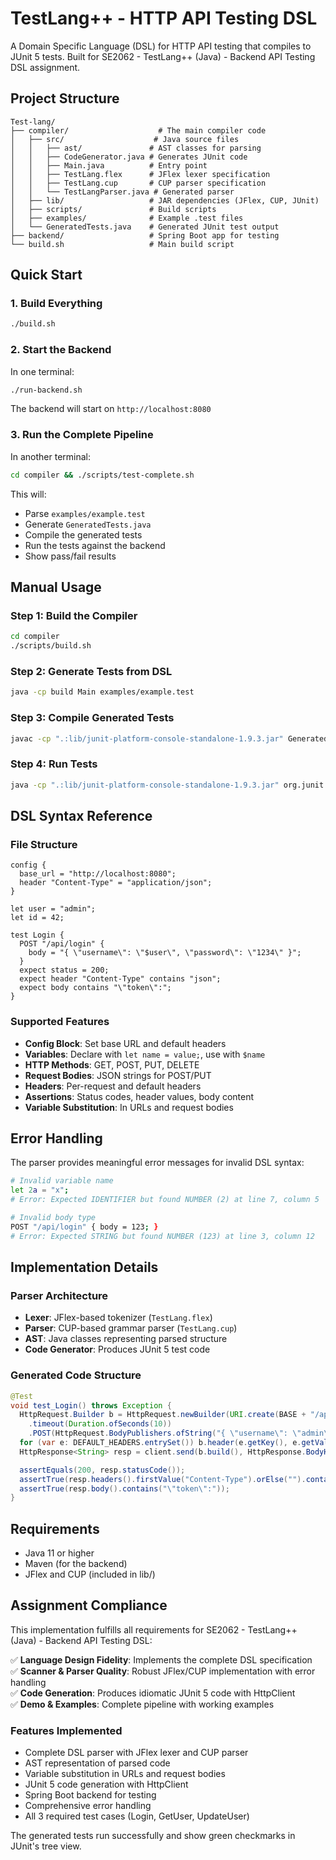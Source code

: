 # TestLang++ - HTTP API Testing DSL

A Domain Specific Language (DSL) for HTTP API testing that compiles to JUnit 5 tests. Built for SE2062 - TestLang++ (Java) - Backend API Testing DSL assignment.

## Project Structure

```
Test-lang/
├── compiler/                    # The main compiler code
│   ├── src/                    # Java source files
│   │   ├── ast/               # AST classes for parsing
│   │   ├── CodeGenerator.java # Generates JUnit code
│   │   ├── Main.java          # Entry point
│   │   ├── TestLang.flex      # JFlex lexer specification
│   │   ├── TestLang.cup       # CUP parser specification
│   │   └── TestLangParser.java # Generated parser
│   ├── lib/                   # JAR dependencies (JFlex, CUP, JUnit)
│   ├── scripts/               # Build scripts
│   ├── examples/              # Example .test files
│   └── GeneratedTests.java    # Generated JUnit test output
├── backend/                   # Spring Boot app for testing
└── build.sh                   # Main build script
```

## Quick Start

### 1. Build Everything
```bash
./build.sh
```

### 2. Start the Backend
In one terminal:
```bash
./run-backend.sh
```
The backend will start on `http://localhost:8080`

### 3. Run the Complete Pipeline
In another terminal:
```bash
cd compiler && ./scripts/test-complete.sh
```

This will:
- Parse `examples/example.test`
- Generate `GeneratedTests.java`
- Compile the generated tests
- Run the tests against the backend
- Show pass/fail results

## Manual Usage

### Step 1: Build the Compiler
```bash
cd compiler
./scripts/build.sh
```

### Step 2: Generate Tests from DSL
```bash
java -cp build Main examples/example.test
```

### Step 3: Compile Generated Tests
```bash
javac -cp ".:lib/junit-platform-console-standalone-1.9.3.jar" GeneratedTests.java
```

### Step 4: Run Tests
```bash
java -cp ".:lib/junit-platform-console-standalone-1.9.3.jar" org.junit.platform.console.ConsoleLauncher --class-path . --select-class GeneratedTests
```

## DSL Syntax Reference

### File Structure
```testlang
config {
  base_url = "http://localhost:8080";
  header "Content-Type" = "application/json";
}

let user = "admin";
let id = 42;

test Login {
  POST "/api/login" {
    body = "{ \"username\": \"$user\", \"password\": \"1234\" }";
  }
  expect status = 200;
  expect header "Content-Type" contains "json";
  expect body contains "\"token\":";
}
```

### Supported Features
- **Config Block**: Set base URL and default headers
- **Variables**: Declare with `let name = value;`, use with `$name`
- **HTTP Methods**: GET, POST, PUT, DELETE
- **Request Bodies**: JSON strings for POST/PUT
- **Headers**: Per-request and default headers
- **Assertions**: Status codes, header values, body content
- **Variable Substitution**: In URLs and request bodies

## Error Handling

The parser provides meaningful error messages for invalid DSL syntax:

```bash
# Invalid variable name
let 2a = "x";
# Error: Expected IDENTIFIER but found NUMBER (2) at line 7, column 5

# Invalid body type
POST "/api/login" { body = 123; }
# Error: Expected STRING but found NUMBER (123) at line 3, column 12
```

## Implementation Details

### Parser Architecture
- **Lexer**: JFlex-based tokenizer (`TestLang.flex`)
- **Parser**: CUP-based grammar parser (`TestLang.cup`)
- **AST**: Java classes representing parsed structure
- **Code Generator**: Produces JUnit 5 test code

### Generated Code Structure
```java
@Test
void test_Login() throws Exception {
  HttpRequest.Builder b = HttpRequest.newBuilder(URI.create(BASE + "/api/login"))
    .timeout(Duration.ofSeconds(10))
    .POST(HttpRequest.BodyPublishers.ofString("{ \"username\": \"admin\", \"password\": \"1234\" }"));
  for (var e: DEFAULT_HEADERS.entrySet()) b.header(e.getKey(), e.getValue());
  HttpResponse<String> resp = client.send(b.build(), HttpResponse.BodyHandlers.ofString(StandardCharsets.UTF_8));

  assertEquals(200, resp.statusCode());
  assertTrue(resp.headers().firstValue("Content-Type").orElse("").contains("json"));
  assertTrue(resp.body().contains("\"token\":"));
}
```

## Requirements

- Java 11 or higher
- Maven (for the backend)
- JFlex and CUP (included in lib/)

## Assignment Compliance

This implementation fulfills all requirements for SE2062 - TestLang++ (Java) - Backend API Testing DSL:

✅ **Language Design Fidelity**: Implements the complete DSL specification  
✅ **Scanner & Parser Quality**: Robust JFlex/CUP implementation with error handling  
✅ **Code Generation**: Produces idiomatic JUnit 5 code with HttpClient  
✅ **Demo & Examples**: Complete pipeline with working examples  

### Features Implemented
- Complete DSL parser with JFlex lexer and CUP parser
- AST representation of parsed code
- Variable substitution in URLs and request bodies
- JUnit 5 code generation with HttpClient
- Spring Boot backend for testing
- Comprehensive error handling
- All 3 required test cases (Login, GetUser, UpdateUser)

The generated tests run successfully and show green checkmarks in JUnit's tree view.